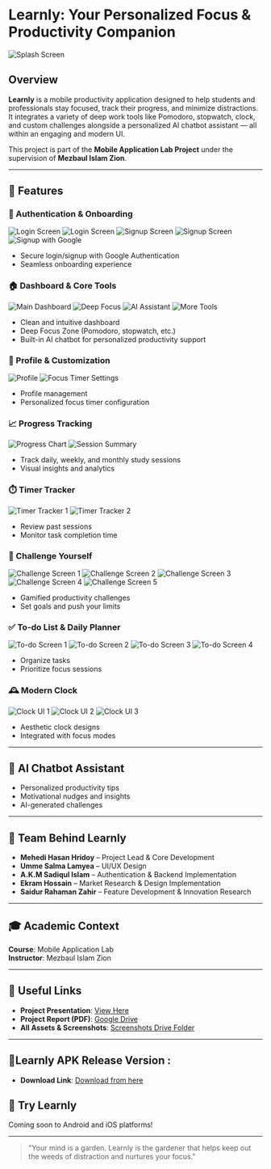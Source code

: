 # Learnly: Your Personalized Focus & Productivity Companion

![Splash Screen](assets/readme-assets/1.jpg)

## Overview
**Learnly** is a mobile productivity application designed to help students and professionals stay focused, track their progress, and minimize distractions. It integrates a variety of deep work tools like Pomodoro, stopwatch, clock, and custom challenges alongside a personalized AI chatbot assistant — all within an engaging and modern UI.

This project is part of the **Mobile Application Lab Project** under the supervision of **Mezbaul Islam Zion**.

---

## 🌟 Features

### 🔐 Authentication & Onboarding
![Login Screen](assets/readme-assets/2.jpg)
![Login Screen](assets/readme-assets/3.jpg)
![Signup Screen](assets/readme-assets/4.jpg)
![Signup Screen](assets/readme-assets/5.jpg)
![Signup with Google](assets/readme-assets/6.jpg)
- Secure login/signup with Google Authentication
- Seamless onboarding experience

### 🏠 Dashboard & Core Tools
![Main Dashboard](assets/readme-assets/7.png)
![Deep Focus](assets/readme-assets/8.png)
![AI Assistant](assets/readme-assets/9.png)
![More Tools](assets/readme-assets/10.png)
- Clean and intuitive dashboard
- Deep Focus Zone (Pomodoro, stopwatch, etc.)
- Built-in AI chatbot for personalized productivity support

### 👤 Profile & Customization
![Profile](assets/readme-assets/11_1.jpg)
![Focus Timer Settings](assets/readme-assets/12_1.jpg)
- Profile management
- Personalized focus timer configuration

### 📈 Progress Tracking
![Progress Chart](assets/readme-assets/13.png)
![Session Summary](assets/readme-assets/14.png)
- Track daily, weekly, and monthly study sessions
- Visual insights and analytics

### ⏱️ Timer Tracker
![Timer Tracker 1](assets/readme-assets/15.png)
![Timer Tracker 2](assets/readme-assets/16.png)
- Review past sessions
- Monitor task completion time

### 🎯 Challenge Yourself
![Challenge Screen 1](assets/readme-assets/17.png)
![Challenge Screen 2](assets/readme-assets/18.png)
![Challenge Screen 3](assets/readme-assets/19.png)
![Challenge Screen 4](assets/readme-assets/20.png)
![Challenge Screen 5](assets/readme-assets/21.png)
- Gamified productivity challenges
- Set goals and push your limits

### ✅ To-do List & Daily Planner
![To-do Screen 1](assets/readme-assets/22.png)
![To-do Screen 2](assets/readme-assets/23.png)
![To-do Screen 3](assets/readme-assets/24.png)
![To-do Screen 4](assets/readme-assets/25.png)
- Organize tasks
- Prioritize focus sessions

### 🕰️ Modern Clock
![Clock UI 1](assets/readme-assets/26.png)
![Clock UI 2](assets/readme-assets/27.png)
![Clock UI 3](assets/readme-assets/28.png)
- Aesthetic clock designs
- Integrated with focus modes

---

## 🤖 AI Chatbot Assistant
- Personalized productivity tips
- Motivational nudges and insights
- AI-generated challenges

---

## 👥 Team Behind Learnly
- **Mehedi Hasan Hridoy** – Project Lead & Core Development
- **Umme Salma Lamyea** – UI/UX Design
- **A.K.M Sadiqul Islam** – Authentication & Backend Implementation
- **Ekram Hossain** – Market Research & Design Implementation
- **Saidur Rahaman Zahir** – Feature Development & Innovation Research

---

## 🎓 Academic Context
**Course**: Mobile Application Lab  
**Instructor**: Mezbaul Islam Zion

---

## 📎 Useful Links
- **Project Presentation**: [View Here](https://tinyurl.com/learnly)
- **Project Report (PDF)**: [Google Drive](https://tinyurl.com/learnly-projectreport)
- **All Assets & Screenshots**: [Screenshots Drive Folder](https://drive.google.com/drive/folders/1AwcKSTUL756OO0ktv-CKdDhIF9sutbht)

---
## 📎Learnly APK Release Version : 
- **Download Link**: [Download from here](https://tinyurl.com/learnlyApp)
## 📲 Try Learnly
Coming soon to Android and iOS platforms!

---

> "Your mind is a garden. Learnly is the gardener that helps keep out the weeds of distraction and nurtures your focus."

